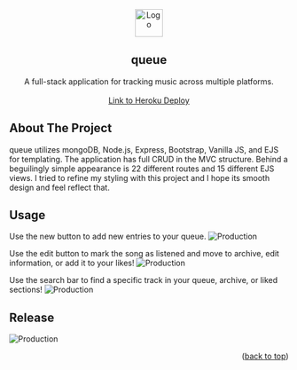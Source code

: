 <div align="center">
  <a href="https://github.com/coriocharles/MusicBlog">
    <img src="https://i.imgur.com/UnwNT6W.png" alt="Logo" width="50" height="50">
  </a>
  <h2 align="center">queue</h2>
  <p align="center">
    A full-stack application for tracking music across multiple platforms.
    <br />
    <br />
    <a href="https://obscure-temple-98030.herokuapp.com">Link to Heroku Deploy</a>
  </p>
    
</div>

<!-- ABOUT THE PROJECT -->
## About The Project
queue utilizes mongoDB, Node.js, Express, Bootstrap, Vanilla JS, and EJS for templating. The application has full CRUD in the MVC structure.  Behind a beguilingly simple appearance is 22 different routes and 15 different EJS views.  I tried to refine my styling with this project and I hope its smooth design and feel reflect that.

## Usage
Use the new button to add new entries to your queue.
![Production](https://i.imgur.com/pkdCxPT.png)<br>

Use the edit button to mark the song as listened and move to archive, edit information, or add it to your likes!
![Production](https://i.imgur.com/CzRZ8ys.png)<br>

Use the search bar to find a specific track in your queue, archive, or liked sections!
![Production](https://i.imgur.com/gfqkS5W.png)<br>

<!-- RELEASE -->
## Release

![Production](https://i.imgur.com/K6NZ5sb.png)



<p align="right">(<a href="#top">back to top</a>)</p>